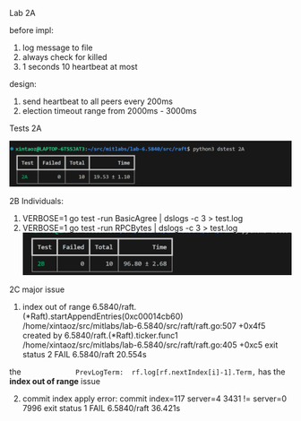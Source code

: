 Lab 2A

before impl:
1. log message to file
2. always check for killed
3. 1 seconds 10 heartbeat at most

design:
1. send heartbeat to all peers every 200ms
2. election timeout range from 2000ms - 3000ms


Tests
2A

![Alt text](image.png)

2B
Individuals:
1. VERBOSE=1 go test -run BasicAgree | dslogs -c 3 > test.log
2. VERBOSE=1 go test -run RPCBytes | dslogs -c 3 > test.log
![Alt text](image-1.png)

2C
major issue
1. index out of range
6.5840/raft.(*Raft).startAppendEntries(0xc00014cb60)
	/home/xintaoz/src/mitlabs/lab-6.5840/src/raft/raft.go:507 +0x4f5
created by 6.5840/raft.(*Raft).ticker.func1
	/home/xintaoz/src/mitlabs/lab-6.5840/src/raft/raft.go:405 +0xc5
exit status 2
FAIL	6.5840/raft	20.554s

the ```				PrevLogTerm:  rf.log[rf.nextIndex[i]-1].Term,```
has the **index out of range** issue

2. commit index
apply error: commit index=117 server=4 3431 != server=0 7996
exit status 1
FAIL    6.5840/raft     36.421s
